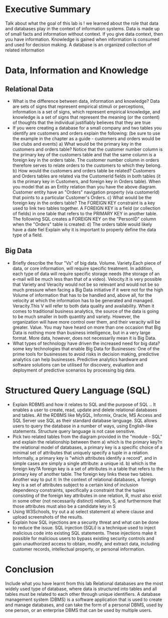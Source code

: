 # Executive Summary
Talk about what the goal of this lab is !
we learned about the role that data and databases play in the context of information systems. Data is made up of small facts and information without context. If you give data context, then you have information. Knowledge is gained when information is consumed and used for decision making. A database is an organized collection of related information
# Data, Information and Knowledge 
## Relational Data

* What is the difference between data, information and knowledge? 
Data are sets of signs that represent empirical stimuli or perceptions,
information is a set of signs, which represent empirical knowledge, and
knowledge is a set of signs that represent the meaning (or the content) of thoughts that the individual justifiably believes that they are true
* If you were creating a database for a small company and two tables you identify are customers and orders explain the following:
(be sure to use the example in the chapter as a guide - customers and orders would be like clubs and events) 
a) What would be the primary key in the customers and orders table? 
Notice that the customer number column is the primary key of the customers table and that the same column is a foreign key in the orders table. The customer number column in orders therefore serves to relate orders to the customers to which they belong.
b) How would the customers and orders table be related? 
Customers and Orders tables are related via the CustomerId fields in both tables (it is the primary key in Customers, and foreign key in Orders table). When you model that as an Entity relation than you have the above diagram. Customer entity have an "Orders" navigation property (via customerId) that points to a particular Customer's Orders.
c) What would be the foreign key in the orders table? 
 The FOREIGN KEY constraint is a key used to link two tables together. A FOREIGN KEY is a field (or collection of fields) in one table that refers to the PRIMARY KEY in another table. The following SQL creates a FOREIGN KEY on the "PersonID" column when the "Orders" table is created:
d) The orders table would likely have a date fiel  Explain why it is important to properly define the data type of a field. 
 
## Big Data

* Briefly describe the four "Vs" of big data.  Volume.
Variety.Each piece of data, or core information, will require specific treatment. In addition, each type of data will require specific storage needs (the storage of an e-mail will be much less than that of a video).
Velocity.It is very possible that Variety and Veracity would not be so relevant and would not be so much pressure when facing a Big Data initiative if it were not for the high Volume of information that has to be handled and, above all, for the velocity at which the information has to be generated and managed.
Veracity.This V will refer to both data quality and availability. When it comes to traditional business analytics, the source of the data is going to be much smaller in both quantity and variety. However, the organization will have more control over them, and their veracity will be greater.
Value. You may have heard on more than one occasion that Big Data is nothing more than business intelligence, but in a very large format. More data, however, does not necessarily mean it is Big Data.
* What types of technology have driven the increased need for big data? 
 some key technologies that enable Big Data for Businesses: One of the prime tools for businesses to avoid risks in decision making, predictive analytics can help businesses. Predictive analytics hardware and software solutions can be utilised for discovery, evaluation and deployment of predictive scenarios by processing big data.
# Structured Query Language (SQL)
* Explain RDBMS and how it relates to SQL and the purpose of SQL .. It enables a user to create, read, update and delete relational databases and tables. All the RDBMS like MySQL, Informix, Oracle, MS Access and SQL Server use SQL as their standard database language. SQL allows users to query the database in a number of ways, using English-like statements. Structure query language is not case sensitive.
* Pick two related tables from the diagram provided in the "module - SQL" and explain the relationship between them
a) which is the primary key?n the relational model of databases, a primary key is a specific choice of a minimal set of attributes that uniquely specify a tuple in a relation. Informally, a primary key is "which attributes identify a record", and in simple cases are simply a single attribute: a unique id. 
b) which is the foreign key?A foreign key is a set of attributes in a table that refers to the primary key of another table. The foreign key links these two tables. Another way to put it: In the context of relational databases, a foreign key is a set of attributes subject to a certain kind of inclusion dependency constraints, specifically a constraint that the tuples consisting of the foreign key attributes in one relation, R, must also exist in some other (not necessarily distinct) relation, S, and furthermore that those attributes must also be a candidate key in S
* Using W3Schools, try out a 
a) select statement 
a) where clause 
and upload screenshots of the results.
* Explain how SQL injections are a security threat and what can be done to reduce the issue. 
  SQL injection (SQLi) is a technique used to inject malicious code into existing SQL statements. These injections make it possible for malicious users to bypass existing security controls and gain unauthorized access to obtain, modify, and extract data, including customer records, intellectual property, or personal information.
# Conclusion
Include what you have learnt from this lab
 Relational databases are the most widely used type of database, where data is structured into tables and all tables must be related to each other through unique identifiers. A database management system (DBMS) is a software application that is used to create and manage databases, and can take the form of a personal DBMS, used by one person, or an enterprise DBMS that can be used by multiple users. 
